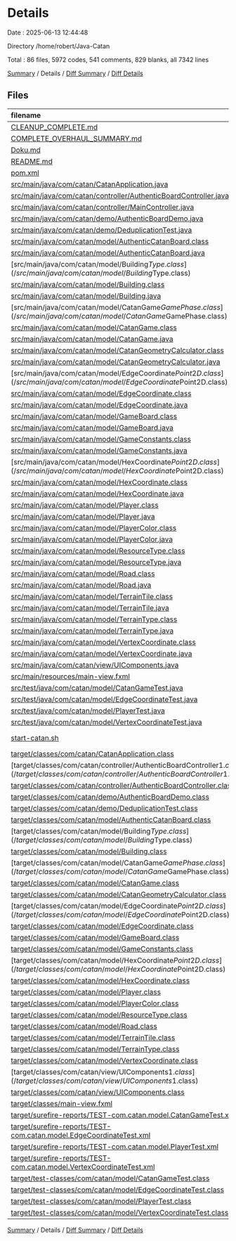 # Details

Date : 2025-06-13 12:44:48

Directory /home/robert/Java-Catan

Total : 86 files,  5972 codes, 541 comments, 829 blanks, all 7342 lines

[Summary](results.md) / Details / [Diff Summary](diff.md) / [Diff Details](diff-details.md)

## Files
| filename | language | code | comment | blank | total |
| :--- | :--- | ---: | ---: | ---: | ---: |
| [CLEANUP\_COMPLETE.md](/CLEANUP_COMPLETE.md) | Markdown | 68 | 0 | 14 | 82 |
| [COMPLETE\_OVERHAUL\_SUMMARY.md](/COMPLETE_OVERHAUL_SUMMARY.md) | Markdown | 98 | 0 | 22 | 120 |
| [Doku.md](/Doku.md) | Markdown | 202 | 0 | 48 | 250 |
| [README.md](/README.md) | Markdown | 278 | 0 | 69 | 347 |
| [pom.xml](/pom.xml) | XML | 71 | 5 | 9 | 85 |
| [src/main/java/com/catan/CatanApplication.java](/src/main/java/com/catan/CatanApplication.java) | Java | 25 | 4 | 8 | 37 |
| [src/main/java/com/catan/controller/AuthenticBoardController.java](/src/main/java/com/catan/controller/AuthenticBoardController.java) | Java | 218 | 54 | 47 | 319 |
| [src/main/java/com/catan/controller/MainController.java](/src/main/java/com/catan/controller/MainController.java) | Java | 0 | 0 | 1 | 1 |
| [src/main/java/com/catan/demo/AuthenticBoardDemo.java](/src/main/java/com/catan/demo/AuthenticBoardDemo.java) | Java | 58 | 8 | 18 | 84 |
| [src/main/java/com/catan/demo/DeduplicationTest.java](/src/main/java/com/catan/demo/DeduplicationTest.java) | Java | 69 | 5 | 25 | 99 |
| [src/main/java/com/catan/model/AuthenticCatanBoard.class](/src/main/java/com/catan/model/AuthenticCatanBoard.class) | Java | 108 | 0 | 0 | 108 |
| [src/main/java/com/catan/model/AuthenticCatanBoard.java](/src/main/java/com/catan/model/AuthenticCatanBoard.java) | Java | 250 | 83 | 71 | 404 |
| [src/main/java/com/catan/model/Building$Type.class](/src/main/java/com/catan/model/Building$Type.class) | Java | 23 | 0 | 0 | 23 |
| [src/main/java/com/catan/model/Building.class](/src/main/java/com/catan/model/Building.class) | Java | 17 | 0 | 0 | 17 |
| [src/main/java/com/catan/model/Building.java](/src/main/java/com/catan/model/Building.java) | Java | 66 | 4 | 18 | 88 |
| [src/main/java/com/catan/model/CatanGame$GamePhase.class](/src/main/java/com/catan/model/CatanGame$GamePhase.class) | Java | 16 | 0 | 0 | 16 |
| [src/main/java/com/catan/model/CatanGame.class](/src/main/java/com/catan/model/CatanGame.class) | Java | 103 | 0 | 0 | 103 |
| [src/main/java/com/catan/model/CatanGame.java](/src/main/java/com/catan/model/CatanGame.java) | Java | 293 | 22 | 60 | 375 |
| [src/main/java/com/catan/model/CatanGeometryCalculator.class](/src/main/java/com/catan/model/CatanGeometryCalculator.class) | Java | 76 | 0 | 0 | 76 |
| [src/main/java/com/catan/model/CatanGeometryCalculator.java](/src/main/java/com/catan/model/CatanGeometryCalculator.java) | Java | 66 | 28 | 30 | 124 |
| [src/main/java/com/catan/model/EdgeCoordinate$Point2D.class](/src/main/java/com/catan/model/EdgeCoordinate$Point2D.class) | Java | 6 | 0 | 0 | 6 |
| [src/main/java/com/catan/model/EdgeCoordinate.class](/src/main/java/com/catan/model/EdgeCoordinate.class) | Java | 35 | 0 | 0 | 35 |
| [src/main/java/com/catan/model/EdgeCoordinate.java](/src/main/java/com/catan/model/EdgeCoordinate.java) | Java | 88 | 29 | 24 | 141 |
| [src/main/java/com/catan/model/GameBoard.class](/src/main/java/com/catan/model/GameBoard.class) | Java | 92 | 0 | 0 | 92 |
| [src/main/java/com/catan/model/GameBoard.java](/src/main/java/com/catan/model/GameBoard.java) | Java | 260 | 49 | 58 | 367 |
| [src/main/java/com/catan/model/GameConstants.class](/src/main/java/com/catan/model/GameConstants.class) | Java | 69 | 0 | 0 | 69 |
| [src/main/java/com/catan/model/GameConstants.java](/src/main/java/com/catan/model/GameConstants.java) | Java | 53 | 26 | 14 | 93 |
| [src/main/java/com/catan/model/HexCoordinate$Point2D.class](/src/main/java/com/catan/model/HexCoordinate$Point2D.class) | Java | 6 | 0 | 0 | 6 |
| [src/main/java/com/catan/model/HexCoordinate.class](/src/main/java/com/catan/model/HexCoordinate.class) | Java | 37 | 0 | 0 | 37 |
| [src/main/java/com/catan/model/HexCoordinate.java](/src/main/java/com/catan/model/HexCoordinate.java) | Java | 85 | 26 | 20 | 131 |
| [src/main/java/com/catan/model/Player.class](/src/main/java/com/catan/model/Player.class) | Java | 30 | 2 | 0 | 32 |
| [src/main/java/com/catan/model/Player.java](/src/main/java/com/catan/model/Player.java) | Java | 129 | 6 | 30 | 165 |
| [src/main/java/com/catan/model/PlayerColor.class](/src/main/java/com/catan/model/PlayerColor.class) | Java | 17 | 0 | 0 | 17 |
| [src/main/java/com/catan/model/PlayerColor.java](/src/main/java/com/catan/model/PlayerColor.java) | Java | 19 | 3 | 6 | 28 |
| [src/main/java/com/catan/model/ResourceType.class](/src/main/java/com/catan/model/ResourceType.class) | Java | 17 | 0 | 0 | 17 |
| [src/main/java/com/catan/model/ResourceType.java](/src/main/java/com/catan/model/ResourceType.java) | Java | 20 | 4 | 6 | 30 |
| [src/main/java/com/catan/model/Road.class](/src/main/java/com/catan/model/Road.class) | Java | 23 | 0 | 0 | 23 |
| [src/main/java/com/catan/model/Road.java](/src/main/java/com/catan/model/Road.java) | Java | 64 | 6 | 15 | 85 |
| [src/main/java/com/catan/model/TerrainTile.class](/src/main/java/com/catan/model/TerrainTile.class) | Java | 18 | 0 | 0 | 18 |
| [src/main/java/com/catan/model/TerrainTile.java](/src/main/java/com/catan/model/TerrainTile.java) | Java | 52 | 4 | 14 | 70 |
| [src/main/java/com/catan/model/TerrainType.class](/src/main/java/com/catan/model/TerrainType.class) | Java | 21 | 0 | 0 | 21 |
| [src/main/java/com/catan/model/TerrainType.java](/src/main/java/com/catan/model/TerrainType.java) | Java | 29 | 4 | 8 | 41 |
| [src/main/java/com/catan/model/VertexCoordinate.class](/src/main/java/com/catan/model/VertexCoordinate.class) | Java | 49 | 0 | 0 | 49 |
| [src/main/java/com/catan/model/VertexCoordinate.java](/src/main/java/com/catan/model/VertexCoordinate.java) | Java | 106 | 22 | 23 | 151 |
| [src/main/java/com/catan/view/UIComponents.java](/src/main/java/com/catan/view/UIComponents.java) | Java | 266 | 82 | 62 | 410 |
| [src/main/resources/main-view.fxml](/src/main/resources/main-view.fxml) | XML | 97 | 0 | 3 | 100 |
| [src/test/java/com/catan/model/CatanGameTest.java](/src/test/java/com/catan/model/CatanGameTest.java) | Java | 98 | 19 | 29 | 146 |
| [src/test/java/com/catan/model/EdgeCoordinateTest.java](/src/test/java/com/catan/model/EdgeCoordinateTest.java) | Java | 62 | 8 | 16 | 86 |
| [src/test/java/com/catan/model/PlayerTest.java](/src/test/java/com/catan/model/PlayerTest.java) | Java | 100 | 19 | 32 | 151 |
| [src/test/java/com/catan/model/VertexCoordinateTest.java](/src/test/java/com/catan/model/VertexCoordinateTest.java) | Java | 63 | 9 | 17 | 89 |
| [start-catan.sh](/start-catan.sh) | Shell Script | 19 | 8 | 7 | 34 |
| [target/classes/com/catan/CatanApplication.class](/target/classes/com/catan/CatanApplication.class) | Java | 21 | 0 | 0 | 21 |
| [target/classes/com/catan/controller/AuthenticBoardController$1.class](/target/classes/com/catan/controller/AuthenticBoardController$1.class) | Java | 14 | 0 | 0 | 14 |
| [target/classes/com/catan/controller/AuthenticBoardController.class](/target/classes/com/catan/controller/AuthenticBoardController.class) | Java | 184 | 0 | 2 | 186 |
| [target/classes/com/catan/demo/AuthenticBoardDemo.class](/target/classes/com/catan/demo/AuthenticBoardDemo.class) | Java | 33 | 0 | 0 | 33 |
| [target/classes/com/catan/demo/DeduplicationTest.class](/target/classes/com/catan/demo/DeduplicationTest.class) | Java | 31 | 0 | 0 | 31 |
| [target/classes/com/catan/model/AuthenticCatanBoard.class](/target/classes/com/catan/model/AuthenticCatanBoard.class) | Java | 117 | 0 | 0 | 117 |
| [target/classes/com/catan/model/Building$Type.class](/target/classes/com/catan/model/Building$Type.class) | Java | 24 | 0 | 0 | 24 |
| [target/classes/com/catan/model/Building.class](/target/classes/com/catan/model/Building.class) | Java | 17 | 0 | 0 | 17 |
| [target/classes/com/catan/model/CatanGame$GamePhase.class](/target/classes/com/catan/model/CatanGame$GamePhase.class) | Java | 17 | 0 | 0 | 17 |
| [target/classes/com/catan/model/CatanGame.class](/target/classes/com/catan/model/CatanGame.class) | Java | 107 | 0 | 0 | 107 |
| [target/classes/com/catan/model/CatanGeometryCalculator.class](/target/classes/com/catan/model/CatanGeometryCalculator.class) | Java | 76 | 0 | 0 | 76 |
| [target/classes/com/catan/model/EdgeCoordinate$Point2D.class](/target/classes/com/catan/model/EdgeCoordinate$Point2D.class) | Java | 6 | 0 | 0 | 6 |
| [target/classes/com/catan/model/EdgeCoordinate.class](/target/classes/com/catan/model/EdgeCoordinate.class) | Java | 45 | 0 | 0 | 45 |
| [target/classes/com/catan/model/GameBoard.class](/target/classes/com/catan/model/GameBoard.class) | Java | 92 | 0 | 0 | 92 |
| [target/classes/com/catan/model/GameConstants.class](/target/classes/com/catan/model/GameConstants.class) | Java | 69 | 0 | 0 | 69 |
| [target/classes/com/catan/model/HexCoordinate$Point2D.class](/target/classes/com/catan/model/HexCoordinate$Point2D.class) | Java | 6 | 0 | 0 | 6 |
| [target/classes/com/catan/model/HexCoordinate.class](/target/classes/com/catan/model/HexCoordinate.class) | Java | 38 | 0 | 0 | 38 |
| [target/classes/com/catan/model/Player.class](/target/classes/com/catan/model/Player.class) | Java | 30 | 2 | 0 | 32 |
| [target/classes/com/catan/model/PlayerColor.class](/target/classes/com/catan/model/PlayerColor.class) | Java | 18 | 0 | 0 | 18 |
| [target/classes/com/catan/model/ResourceType.class](/target/classes/com/catan/model/ResourceType.class) | Java | 18 | 0 | 0 | 18 |
| [target/classes/com/catan/model/Road.class](/target/classes/com/catan/model/Road.class) | Java | 24 | 0 | 0 | 24 |
| [target/classes/com/catan/model/TerrainTile.class](/target/classes/com/catan/model/TerrainTile.class) | Java | 18 | 0 | 0 | 18 |
| [target/classes/com/catan/model/TerrainType.class](/target/classes/com/catan/model/TerrainType.class) | Java | 23 | 0 | 0 | 23 |
| [target/classes/com/catan/model/VertexCoordinate.class](/target/classes/com/catan/model/VertexCoordinate.class) | Java | 53 | 0 | 0 | 53 |
| [target/classes/com/catan/view/UIComponents$1.class](/target/classes/com/catan/view/UIComponents$1.class) | Java | 13 | 0 | 0 | 13 |
| [target/classes/com/catan/view/UIComponents.class](/target/classes/com/catan/view/UIComponents.class) | Java | 129 | 0 | 0 | 129 |
| [target/classes/main-view.fxml](/target/classes/main-view.fxml) | XML | 97 | 0 | 3 | 100 |
| [target/surefire-reports/TEST-com.catan.model.CatanGameTest.xml](/target/surefire-reports/TEST-com.catan.model.CatanGameTest.xml) | XML | 158 | 0 | 0 | 158 |
| [target/surefire-reports/TEST-com.catan.model.EdgeCoordinateTest.xml](/target/surefire-reports/TEST-com.catan.model.EdgeCoordinateTest.xml) | XML | 62 | 0 | 0 | 62 |
| [target/surefire-reports/TEST-com.catan.model.PlayerTest.xml](/target/surefire-reports/TEST-com.catan.model.PlayerTest.xml) | XML | 62 | 0 | 0 | 62 |
| [target/surefire-reports/TEST-com.catan.model.VertexCoordinateTest.xml](/target/surefire-reports/TEST-com.catan.model.VertexCoordinateTest.xml) | XML | 62 | 0 | 0 | 62 |
| [target/test-classes/com/catan/model/CatanGameTest.class](/target/test-classes/com/catan/model/CatanGameTest.class) | Java | 53 | 0 | 0 | 53 |
| [target/test-classes/com/catan/model/EdgeCoordinateTest.class](/target/test-classes/com/catan/model/EdgeCoordinateTest.class) | Java | 40 | 0 | 0 | 40 |
| [target/test-classes/com/catan/model/PlayerTest.class](/target/test-classes/com/catan/model/PlayerTest.class) | Java | 39 | 0 | 0 | 39 |
| [target/test-classes/com/catan/model/VertexCoordinateTest.class](/target/test-classes/com/catan/model/VertexCoordinateTest.class) | Java | 41 | 0 | 0 | 41 |

[Summary](results.md) / Details / [Diff Summary](diff.md) / [Diff Details](diff-details.md)